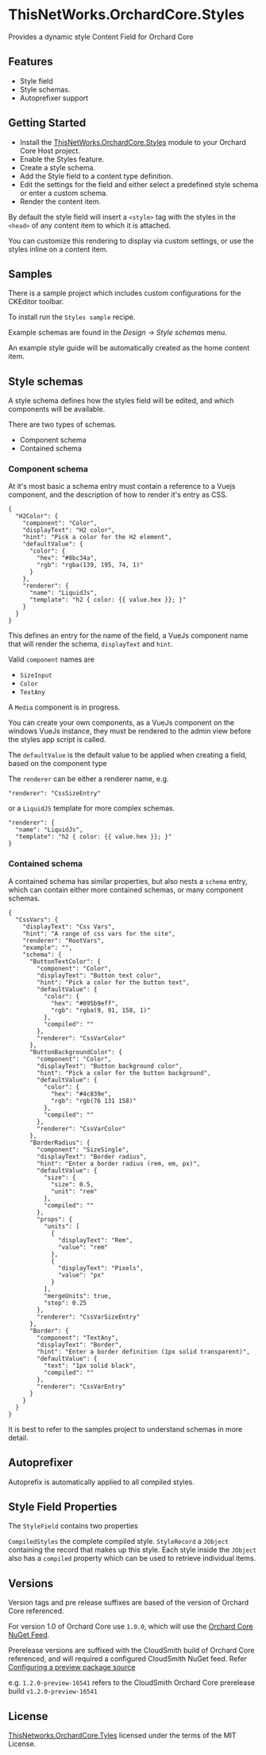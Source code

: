 # ThisNetWorks.OrchardCore.Styles
Provides a dynamic style Content Field for Orchard Core


## Features

- Style field
- Style schemas.
- Autoprefixer support

## Getting Started

- Install the [ThisNetWorks.OrchardCore.Styles](https://www.nuget.org/packages/ThisNetWorks.OrchardCore.Styles) module to your Orchard Core Host project.
- Enable the Styles feature.
- Create a style schema.
- Add the Style field to a content type definition.
- Edit the settings for the field and either select a predefined style schema or enter a custom schema.
- Render the content item.

By default the style field will insert a `<style>` tag with the styles in the `<head>` of any content item to which it is attached.

You can customize this rendering to display via custom settings, or use the styles inline on a content item.

## Samples

There is a sample project which includes custom configurations for the CKEditor toolbar.

To install run the `Styles sample` recipe.

Example schemas are found in the _Design -> Style schemas_ menu.

An example style guide will be automatically created as the home content item.

## Style schemas

A style schema defines how the styles field will be edited, and which components will be available.

There are two types of schemas.

- Component schema
- Contained schema

### Component schema

At it's most basic a schema entry must contain a reference to a Vuejs component, and the description of how to render it's entry as CSS.

```
{
  "H2Color": {
    "component": "Color",
    "displayText": "H2 color",
    "hint": "Pick a color for the H2 element",
    "defaultValue": {
      "color": {
        "hex": "#8bc34a",
        "rgb": "rgba(139, 195, 74, 1)"
      }
    },
    "renderer": {
      "name": "LiquidJs",
      "template": "h2 { color: {{ value.hex }}; }"
    }
  }
}
```

This defines an entry for the name of the field, a VueJs component name that will render the schema, `displayText` and `hint`.

Valid `component` names are
- `SizeInput`
- `Color`
- `TextAny`

A `Media` component is in progress.

You can create your own components, as a VueJs component on the windows VueJs instance, they must be rendered to the admin view before the styles app script is called.


The `defaultValue` is the default value to be applied when creating a field, based on the component type

The `renderer` can be either a renderer name, e.g.
```
"renderer": "CssSizeEntry"
```

or a `LiquidJS` template for more complex schemas.
```
"renderer": {
  "name": "LiquidJs",
  "template": "h2 { color: {{ value.hex }}; }"
}
```    

### Contained schema

A contained schema has similar properties, but also nests a `schema` entry, which can contain either more contained schemas, or many component schemas.

```
{
  "CssVars": {
    "displayText": "Css Vars",
    "hint": "A range of css vars for the site",
    "renderer": "RootVars",
    "example": "",
    "schema": {
      "ButtonTextColor": {
        "component": "Color",
        "displayText": "Button text color",
        "hint": "Pick a color for the button text",
        "defaultValue": {
          "color": {
            "hex": "#095b9eff",
            "rgb": "rgba(9, 91, 158, 1)"
          },
          "compiled": ""
        },
        "renderer": "CssVarColor"
      },
      "ButtonBackgroundColor": {
        "component": "Color",
        "displayText": "Button background color",
        "hint": "Pick a color for the button background",
        "defaultValue": {
          "color": {
            "hex": "#4c839e",
            "rgb": "rgb(76 131 158)"
          },
          "compiled": ""
        },
        "renderer": "CssVarColor"
      },
      "BorderRadius": {
        "component": "SizeSingle",
        "displayText": "Border radius",
        "hint": "Enter a border radius (rem, em, px)",
        "defaultValue": {
          "size": {
            "size": 0.5,
            "unit": "rem"
          },
          "compiled": ""
        },
        "props": {
          "units": [
            {
              "displayText": "Rem",
              "value": "rem"
            },
            {
              "displayText": "Pixels",
              "value": "px"
            }
          ],
          "mergeUnits": true,
          "step": 0.25
        },
        "renderer": "CssVarSizeEntry"
      },
      "Border": {
        "component": "TextAny",
        "displayText": "Border",
        "hint": "Enter a border definition (1px solid transparent)",
        "defaultValue": {
          "text": "1px solid black",
          "compiled": ""
        },
        "renderer": "CssVarEntry"
      }
    }
  }
}
```

It is best to refer to the samples project to understand schemas in more detail.

## Autoprefixer

Autoprefix is automatically applied to all compiled styles.

## Style Field Properties

The `StyleField` contains two properties

`CompiledStyles` the complete compiled style.
`StyleRecord` a `JObject` containing the record that makes up this style. Each style inside the `JObject` also has a `compiled` property which can be used to retrieve individual items.

## Versions

Version tags and pre release suffixes are based of the version of Orchard Core referenced.

For version 1.0 of Orchard Core use `1.0.0`, which will use the [Orchard Core NuGet Feed](https://www.nuget.org/packages/OrchardCore/).

Prerelease versions are suffixed with the CloudSmith build of Orchard Core referenced, 
and will required a configured CloudSmith NuGet feed. Refer [Configuring a preview package source](https://docs.orchardcore.net/en/latest/docs/getting-started/preview-package-source/)

e.g. `1.2.0-preview-16541` refers to the CloudSmith Orchard Core prerelease build `v1.2.0-preview-16541`

## License

[ThisNetworks.OrchardCore.Tyles](https://github.com/ThisNetWorks/ThisNetWorks.OrchardCore.STyles/blob/master/LICENSE) licensed under the terms of the MIT License.